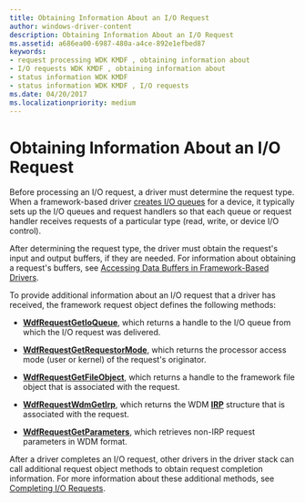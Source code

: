 ```yaml
---
title: Obtaining Information About an I/O Request
author: windows-driver-content
description: Obtaining Information About an I/O Request
ms.assetid: a686ea00-6987-480a-a4ce-892e1efbed87
keywords:
- request processing WDK KMDF , obtaining information about
- I/O requests WDK KMDF , obtaining information about
- status information WDK KMDF
- status information WDK KMDF , I/O requests
ms.date: 04/20/2017
ms.localizationpriority: medium
---
```


# Obtaining Information About an I/O Request


Before processing an I/O request, a driver must determine the request type. When a framework-based driver [creates I/O queues](creating-i-o-queues.md) for a device, it typically sets up the I/O queues and request handlers so that each queue or request handler receives requests of a particular type (read, write, or device I/O control).

After determining the request type, the driver must obtain the request's input and output buffers, if they are needed. For information about obtaining a request's buffers, see [Accessing Data Buffers in Framework-Based Drivers](https://msdn.microsoft.com/library/windows/hardware/ff540701).

To provide additional information about an I/O request that a driver has received, the framework request object defines the following methods:

-   [**WdfRequestGetIoQueue**](https://msdn.microsoft.com/library/windows/hardware/ff549968), which returns a handle to the I/O queue from which the I/O request was delivered.

-   [**WdfRequestGetRequestorMode**](https://msdn.microsoft.com/library/windows/hardware/ff549971), which returns the processor access mode (user or kernel) of the request's originator.

-   [**WdfRequestGetFileObject**](https://msdn.microsoft.com/library/windows/hardware/ff549963), which returns a handle to the framework file object that is associated with the request.

-   [**WdfRequestWdmGetIrp**](https://msdn.microsoft.com/library/windows/hardware/ff550037), which returns the WDM [**IRP**](https://msdn.microsoft.com/library/windows/hardware/ff550694) structure that is associated with the request.

-   [**WdfRequestGetParameters**](https://msdn.microsoft.com/library/windows/hardware/ff549969), which retrieves non-IRP request parameters in WDM format.

After a driver completes an I/O request, other drivers in the driver stack can call additional request object methods to obtain request completion information. For more information about these additional methods, see [Completing I/O Requests](completing-i-o-requests.md).

 

 





